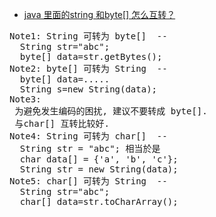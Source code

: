  - [java 里面的string 和byte[] 怎么互转？](http://zhidao.baidu.com/link?url=bPO8cK070rqiJHkcSbjC3SEUY3SvXNn-6A1Ezl9Sw-vSLjRr5HjP_1f1eR39HNZmsrlBPgLYmDIrMNNdtbu5iq)
<pre>
Note1: String 可转为 byte[]  --
  String str="abc";
  byte[] data=str.getBytes();  
Note2: byte[] 可转为 String  --
  byte[] data=.....
  String s=new String(data);
Note3:
 为避免发生编码的困扰, 建议不要转成 byte[].
 与char[] 互转比较好.
Note4: String 可转为 char[]  --
  String str = "abc"; 相当於是
  char data[] = {'a', 'b', 'c'};     
  String str = new String(data); 
Note5: char[] 可转为 String  --
  String str="abc";
  char[] data=str.toCharArray();
</pre>

